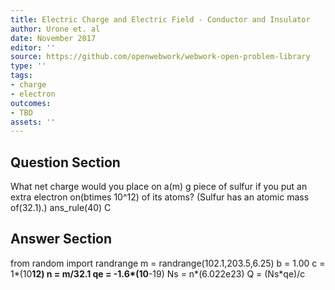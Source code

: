 ```yaml
---
title: Electric Charge and Electric Field - Conductor and Insulator
author: Urone et. al
date: November 2017
editor: ''
source: https://github.com/openwebwork/webwork-open-problem-library
type: ''
tags:
- charge
- electron
outcomes:
- TBD
assets: ''
---
```


## Question Section 

What net charge would you place on a(m) g piece of sulfur if you put an extra electron on(btimes 10^12) of its atoms? 
(Sulfur has an atomic mass of(32.1).)
ans_rule(40) C



## Answer Section

from random import randrange
m = randrange(102.1,203.5,6.25)
b = 1.00
c = 1*(10**12)
n = m/32.1
qe = -1.6*(10**-19)
Ns = n*(6.022e23)
Q = (Ns*qe)/c